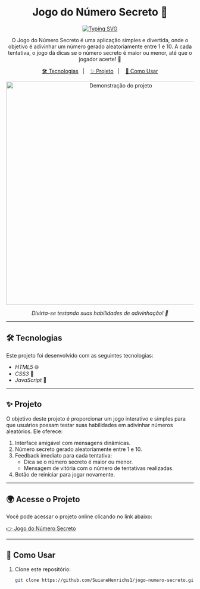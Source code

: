 <h1 align="center">Jogo do Número Secreto 🎲</h1>

<div align="center">
  <a href="https://git.io/typing-svg">
    <img src="https://readme-typing-svg.demolab.com?font=Fira+Code&pause=1000&color=AD50C0&center=true&vCenter=true&repeat=true&width=435&lines=Adivinhe+o+número+secreto+%E2%9C%A8" alt="Typing SVG" />
  </a>
</div>

<p align="center">
  O Jogo do Número Secreto é uma aplicação simples e divertida, onde o objetivo é adivinhar um número gerado aleatoriamente entre 1 e 10. A cada tentativa, o jogo dá dicas se o número secreto é maior ou menor, até que o jogador acerte! 🌟
</p>

<p align="center">
  <a href="#-tecnologias">🛠 Tecnologias</a>&nbsp;&nbsp;&nbsp;|&nbsp;&nbsp;&nbsp;
  <a href="#-projeto">✨ Projeto</a>&nbsp;&nbsp;&nbsp;|&nbsp;&nbsp;&nbsp;
  <a href="#-como-usar">🧠 Como Usar</a>
</p>

<p align="center">
  <img alt="Demonstração do projeto" src="https://imgur.com/u8Z63sf.png" width="600px">
</p>

<p align="center">
  <i>Divirta-se testando suas habilidades de adivinhação! 🎯</i>
</p>

---

## 🛠 Tecnologias

Este projeto foi desenvolvido com as seguintes tecnologias:

- *HTML5* 🌐
- *CSS3* 🎨
- *JavaScript* 📜

---

## ✨ Projeto

O objetivo deste projeto é proporcionar um jogo interativo e simples para que usuários possam testar suas habilidades em adivinhar números aleatórios. Ele oferece:
1. Interface amigável com mensagens dinâmicas.
2. Número secreto gerado aleatoriamente entre 1 e 10.
3. Feedback imediato para cada tentativa:
   - Dica se o número secreto é maior ou menor.
   - Mensagem de vitória com o número de tentativas realizadas.
4. Botão de reiniciar para jogar novamente.

---

## 🌍 Acesse o Projeto

Você pode acessar o projeto online clicando no link abaixo:

[👉 Jogo do Número Secreto](https://jogo-virid-delta.vercel.app/)

---

## 🧠 Como Usar

1. Clone este repositório:

   ```bash
   git clone https://github.com/SuianeHenrichs1/jogo-numero-secreto.git
